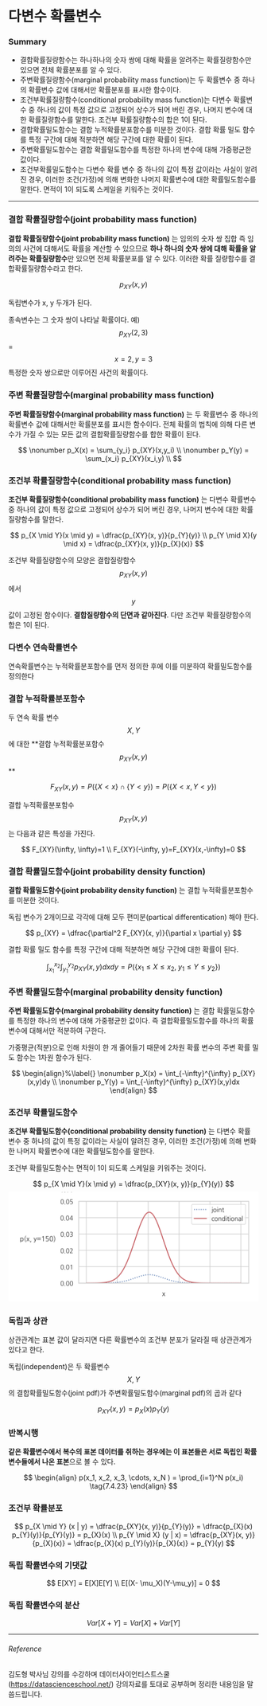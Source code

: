 <script> MathJax.Hub.Queue(["Typeset",MathJax.Hub]); </script>

# 다변수 확률변수

### Summary

- 결합확률질량함수는 하나하나의 숫자 쌍에 대해 확률을 알려주는 확률질량함수만 있으면 전체 확률분포를 알 수 있다.
- 주변확률질량함수(marginal probability mass function)는 두 확률변수 중 하나의 확률변수 값에 대해서만 확률분포를 표시한 함수이다.
- 조건부확률질량함수(conditional probability mass function)는 다변수 확률변수 중 하나의 값이 특정 값으로 고정되어 상수가 되어 버린 경우, 나머지 변수에 대한 확률질량함수를 말한다. 조건부 확률질량함수의 합은 1이 된다.  
- 결합확률밀도함수는 결합 누적확률분포함수를 미분한 것이다. 결합 확률 밀도 함수를 특정 구간에 대해 적분하면 해당 구간에 대한 확률이 된다.
- 주변확률밀도함수는 결합 확률밀도함수를 특정한 하나의 변수에 대해 가중평균한 값이다. 
- 조건부확률밀도함수는 다변수 확률 변수 중 하나의 값이 특정 값이라는 사실이 알려진 경우, 이러한 조건(가정)에 의해 변화한 나머지 확률변수에 대한 확률밀도함수를 말한다. 면적이 1이 되도록 스케일을 키워주는 것이다.
_________

### 결합 확률질량함수(joint probability mass function)

**결합 확률질량함수(joint probability mass function)** 는 임의의 숫자 쌍 집합 즉 임의의 사건에 대해서도 확률을 계산할 수 있으므로 **하나 하나의 숫자 쌍에 대해 확률을 알려주는 확률질량함수**만 있으면 전체 확률분포를 알 수 있다. 이러한 확률 질량함수를 결합확률질량함수라고 한다. 

$$
p_{XY}(x, y)
$$

독립변수가 x, y 두개가 된다. 

종속변수는 그 숫자 쌍이 나타날 확률이다. 예) $$p_{XY}(2, 3)$$ = $${x=2, y=3}$$ 특정한 숫자 쌍으로만 이루어진 사건의 확률이다.

### 주변 확률질량함수(marginal probability mass function)

**주변 확률질량함수(marginal probability mass function)** 는 두 확률변수 중 하나의 확률변수 값에 대해서만 확률분포를 표시한 함수이다. 전체 확률의 법칙에 의해 다른 변수가 가질 수 있는 모든 값의 결합확률질량함수를 합한 확률이 된다.

$$
\nonumber  p_X(x) = \sum_{y_i} p_{XY}(x,y_i) \\
\nonumber  p_Y(y) = \sum_{x_i} p_{XY}(x_i,y) \\
$$

### 조건부 확률질량함수(conditional probability mass function)

**조건부 확률질량함수(conditional probability mass function)** 는 다변수 확률변수 중 하나의 값이 특정 값으로 고정되어 상수가 되어 버린 경우, 나머지 변수에 대한 확률질량함수를 말한다.

$$
p_{X \mid Y}(x \mid y) = \dfrac{p_{XY}(x, y)}{p_{Y}(y)} \\
p_{Y \mid X}(y \mid x) = \dfrac{p_{XY}(x, y)}{p_{X}(x)}
$$

조건부 확률질량함수의 모양은 결합질량함수 $$p_{XY}(x, y)$$ 에서 $$y$$ 값이 고정된 함수이다. **결합질량함수의 단면과 같아진다**. 다만 조건부 확률질량함수의 합은 1이 된다.  

### 다변수 연속확률변수

연속확률변수는 누적확률분포함수를 먼저 정의한 후에 이를 미분하여 확률밀도함수를 정의한다

### 결합 누적확률분포함수

두 연속 확률 변수 $$X, Y$$ 에 대한 **결합 누적확률분포함수 $$p_{XY}(x, y)$$ **

$$
F_{XY}(x, y) = P(\{ X < x \} \cap \{ Y < y \}) = P(\{X < x, Y < y\})
$$

결합 누적확률분포함수 $$p_{XY}(x, y)$$ 는 다음과 같은 특성을 가진다.

$$
F_{XY}(\infty, \infty)=1 \\
F_{XY}(-\infty, y)=F_{XY}(x,-\infty)=0
$$

### 결합 확률밀도함수(joint probability density function)

**결합 확률밀도함수(joint probability density function)** 는 결합 누적확률분포함수를 미분한 것이다.

독립 변수가 2개이므로 각각에 대해 모두 편미분(partical differentication) 해야 한다.

$$
p_{XY} = \dfrac{\partial^2 F_{XY}(x, y)}{\partial x \partial y}
$$

결합 확률 밀도 함수를 특정 구간에 대해 적분하면 해당 구간에 대한 확률이 된다.

$$
\int_{x_1}^{x_2} \int_{y_1}^{y_2} p_{XY}(x,y)dxdy = P\big(\{ x_1 \leq X \leq x_2, \; y_1 \leq Y \leq y_2 \}\big)
$$

### 주변 확률밀도함수(marginal probability density function)

**주변 확률밀도함수(marginal probability density function)** 는 결합 확률밀도함수를 특정한 하나의 변수에 대해 가중평균한 값이다. 즉 결합확률밀도함수를 하나의 확률변수에 대해서만 적분하여 구한다. 

가중평균(적분)으로 인해 차원이 한 개 줄어들기 때문에 2차원 확률 변수의 주변 확률 밀도 함수는 1차원 함수가 된다.

$$
\begin{align}%\label{}
\nonumber  p_X(x) = \int_{-\infty}^{\infty} p_{XY}(x,y)dy \\
\nonumber  p_Y(y) = \int_{-\infty}^{\infty} p_{XY}(x,y)dx
\end{align} 
$$

### 조건부 확률밀도함수

**조건부 확률밀도함수(conditional probability density function)** 는 다변수 확률 변수 중 하나의 값이 특정 값이라는 사실이 알려진 경우, 이러한 조건(가정)에 의해 변화한 나머지 확률변수에 대한 확률밀도함수를 말한다.

조건부 확률밀도함수는 면적이 1이 되도록 스케일을 키워주는 것이다.

$$
p_{X \mid Y}(x \mid y) = \dfrac{p_{XY}(x, y)}{p_{Y}(y)}
$$
![image-20190528130630639](../../../resource/img/image-20190528130630639.png)

### 독립과 상관

상관관계는 표본 값이 달라지면 다른 확률변수의 조건부 분포가 달라질 때 상관관계가 있다고 한다.

독립(independent)은 두 확률변수 $$X , Y$$ 의 결합확률밀도함수(joint pdf)가 주변확률밀도함수(marginal pdf)의 곱과 같다

$$
p_{XY}(x, y) = p_X(x)p_Y(y)
$$

### 반복시행

**같은 확률변수에서 복수의 표본 데이터를 취하는 경우에는 이 표본들은 서로 독립인 확률변수들에서 나온 표본**으로 볼 수 있다.

$$
\begin{align}
p(x_1, x_2, x_3, \cdots, x_N ) = \prod_{i=1}^N p(x_i)
\tag{7.4.23}
\end{align}
$$

### 조건부 확률분포

$$
p_{X \mid Y} (x | y) = \dfrac{p_{XY}(x, y)}{p_{Y}(y)} = \dfrac{p_{X}(x) p_{Y}(y)}{p_{Y}(y)} = p_{X}(x) \\
p_{Y \mid X} (y | x) = \dfrac{p_{XY}(x, y)}{p_{X}(x)} = \dfrac{p_{X}(x) p_{Y}(y)}{p_{X}(x)} = p_{Y}(y)
$$

### 독립 확률변수의 기댓값

$$
E[XY] = E[X]E[Y] \\
E[(X- \mu_X)(Y-\mu_y)] = 0
$$

### 독립 확률변수의 분산

$$
Var[X + Y] = Var[X] + Var[Y]
$$

___________________________________
###### Reference
김도형 박사님 강의를 수강하며 데이터사이언티스트스쿨(https://datascienceschool.net/) 강의자료를 토대로 공부하며 정리한 내용임을 말씀드립니다.